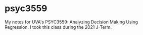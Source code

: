 # psyc3559
My notes for UVA's PSYC3559: Analyzing Decision Making Using Regression. I took this class during the 2021 J-Term.
